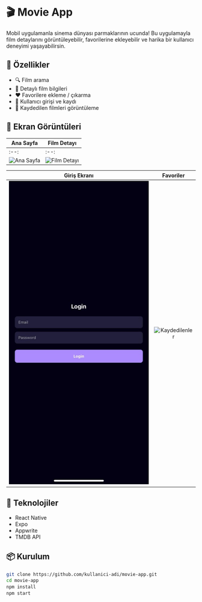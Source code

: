# 🎬 Movie App

Mobil uygulamanla sinema dünyası parmaklarının ucunda! Bu uygulamayla film detaylarını görüntüleyebilir, favorilerine ekleyebilir ve harika bir kullanıcı deneyimi yaşayabilirsin.

## 🚀 Özellikler

- 🔍 Film arama
- 🎥 Detaylı film bilgileri
- ❤️ Favorilere ekleme / çıkarma
- 🔐 Kullanıcı girişi ve kaydı
- 📂 Kaydedilen filmleri görüntüleme

## 📸 Ekran Görüntüleri

| Ana Sayfa | Film Detayı |
|-----------|-------------|
:--:|:--:
![Ana Sayfa](assets/screenshots/home_screen.png) | ![Film Detayı](assets/screenshots/movie_detail_clean.png)

Giriş Ekranı | Favoriler
:--:|:--:
![Login](assets/screenshots/login_screen.jpeg) | ![Kaydedilenler](assets/screenshots/saved_movies.png)

## 📱 Teknolojiler

- React Native  
- Expo  
- Appwrite  
- TMDB API

## 📦 Kurulum

```bash
git clone https://github.com/kullanici-adi/movie-app.git
cd movie-app
npm install
npm start

